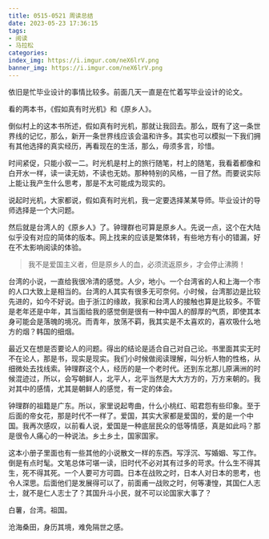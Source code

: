 ```yaml
---
title: 0515-0521 周读总结
date: 2023-05-23 17:36:15
tags:
- 阅读
- 马拉松
categories:
index_img: https://i.imgur.com/neX6lrV.png
banner_img: https://i.imgur.com/neX6lrV.png
---
```


依旧是忙毕业设计的事情比较多。前面几天一直是在忙着写毕业设计的论文。

看的两本书，《假如真有时光机》和《原乡人》。

倒似村上的这本书所述，假如真有时光机，那就让我回去。那么，既有了这一条世界线的记忆，那么，新开一条世界线应该会温和许多。其实也可以模拟一下我们拥有其他选择的真实经历，再看现在的生活，那么，毋须多言，珍惜。

时间紧促，只能小叙一二。时光机是村上的旅行随笔，村上的随笔，我看着都像和白开水一样，读一读无妨，不读也无妨。那种特别的风格，一目了然。而要说实际上能让我产生什么思考，那是不太可能成为现实的。

说起时光机，大家都说，假如真有时光机，我一定要选择某某导师。毕业设计的导师选择是一个大问题。

然后就是台湾人的《原乡人》了。钟理群也可算是原乡人。先说一点，这个在大陆似乎没有对应的简体的版本。网上找来的应该是繁体转，有些地方有小的错漏，好在不太影响阅读的体验。

> 我不是爱国主义者，但是原乡人的血，必须流返原乡，才会停止沸腾！

台湾的小说，一直给我很冷清的感觉。人少，地小。一个台湾省的人和上海一个市的人口大致上是相当的。台湾的人其实有很多无可奈何。小时候，台湾那边是比较先进的，如今不好说。由于浙江的缘故，我家和台湾人的接触也算是比较多。不管是老年还是中年，其当面给我的感觉倒是很有一种中国人的醇厚的气质，即使其本身可能会是落魄的境况。而青年，放荡不羁，我其实是不太喜欢的，喜欢吸什么地方的烟？韩国的细烟。

最近又在想是否要论人的问题。得出的结论是适合自己对自己论。书里面其实无时不在论人，那是书，现实是现实。我们小时候做阅读理解，叫分析人物的性格，从细微处去找线索。钟理群这个人，经历的是一个老时代。还到东北那儿原满洲的时候混迹过，所以，会写朝鲜人，北平人，北平当然是大大方方的，万方来朝的。我对其中的感情，尤其是朝鲜人的感觉，有一定的体会。

钟理群的祖籍是广东。所以，家里说起粤曲，什么小桃红、昭君怨有些印象。至于后面的帝女花，那是时代不一样了。爱国，其实大家都是爱国的，爱的是一个中国。我再次感叹，以前看人说，爱国是一种底层民众的低等情感，真是如此吗？那是很令人痛心的一种说法。乡土乡土，国家国家。

这本小册子里面也有一些其他的小说散文一样的东西。写浮沉、写婚姻、写工作。倒是有点时髦。文笔总体可堪一读，旧时代不必对其有过多的苛求。什么生不得其生，死不得其死。一个人要可方可圆。日本在战败之时，日本人对日本的思考，也令人深思。后面他们是发展得可以了，前面甫一战败之时，何等凄惶，其国仁人志士，就不是仁人志士了？其国升斗小民，就不可以论国家大事了？

白薯，台湾。祖国。

沧海桑田，身历其境，难免隔世之感。


